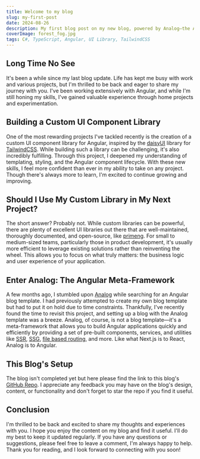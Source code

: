 ```yaml
---
title: Welcome to my blog
slug: my-first-post
date: 2024-08-26
description: My first blog post on my new blog, powered by Analog—the Angular meta-framework.
coverImage: forest_fog.jpg
tags: C#, TypeScript, Angular, UI Library, TailwindCSS
---
```


## Long Time No See

It's been a while since my last blog update. Life has kept me busy with work and various projects, but I'm thrilled to be back and eager to share my journey with you. I've been working extensively with Angular, and while I'm still honing my skills, I've gained valuable experience through home projects and experimentation.

## Building a Custom UI Component Library

One of the most rewarding projects I've tackled recently is the creation of a custom UI component library for Angular, inspired by the [daisyUI](https://daisyui.com/) library for [TailwindCSS](https://tailwindcss.com/). While building such a library can be challenging, it's also incredibly fulfilling. Through this project, I deepened my understanding of templating, styling, and the Angular component lifecycle. With these new skills, I feel more confident than ever in my ability to take on any project. Though there's always more to learn, I'm excited to continue growing and improving.

## Should I Use My Custom Library in My Next Project?

The short answer? Probably not. While custom libraries can be powerful, there are plenty of excellent UI libraries out there that are well-maintained, thoroughly documented, and open-source, like [primeng](https://primeng.org/). For small to medium-sized teams, particularly those in product development, it's usually more efficient to leverage existing solutions rather than reinventing the wheel. This allows you to focus on what truly matters: the business logic and user experience of your application.

## Enter Analog: The Angular Meta-Framework

A few months ago, I stumbled upon [Analog](https://analogjs.org/) while searching for an Angular blog template. I had previously attempted to create my own blog template but had to put it on hold due to time constraints. Thankfully, I've recently found the time to revisit this project, and setting up a blog with the Analog template was a breeze. Analog, of course, is not a blog template—it's a meta-framework that allows you to build Angular applications quickly and efficiently by providing a set of pre-built components, services, and utilities like [SSR](https://angular.io/guide/ssr), [SSG](https://angular.dev/guide/prerendering), [file based routing](https://analogjs.org/docs/features/routing/overview), and more. Like what Next.js is to React, Analog is to Angular.

## This Blog's Setup

The blog isn't completed yet but here please find the link to this blog's [GitHub Repo](https://github.com/KevinValmo/kevinvalmo.github.io). I appreciate any feedback you may have on the blog's design, content, or functionality and don't forget to star the repo if you find it useful.

## Conclusion

I'm thrilled to be back and excited to share my thoughts and experiences with you. I hope you enjoy the content on my blog and find it useful. I'll do my best to keep it updated regularly. If you have any questions or suggestions, please feel free to leave a comment, I'm always happy to help. Thank you for reading, and I look forward to connecting with you soon!
